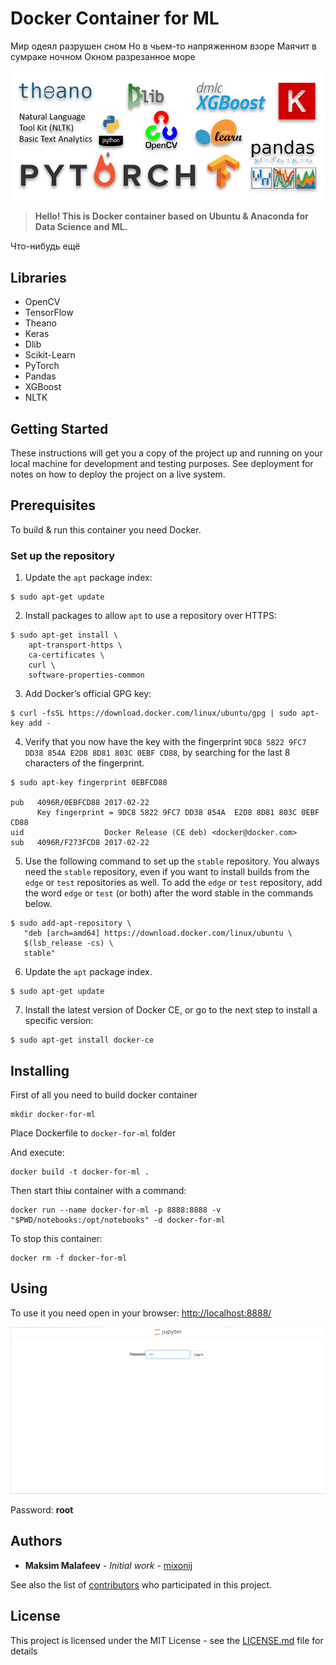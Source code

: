 # Docker Container for ML

Мир одеял разрушен сном
Но в чьем-то напряженном взоре
Маячит в сумраке ночном
Окном разрезанное море

![logos](https://github.com/mixonij/mixonij.github.io/blob/master/Fenteziyny_kollazh_v_Fotoshope_Khaos.png)
> **Hello! This is Docker container based on Ubuntu & Anaconda for Data Science and ML.**

Что-нибудь ещё

## Libraries
  * OpenCV
  * TensorFlow
  * Theano
  * Keras
  * Dlib
  * Scikit-Learn
  * PyTorch
  * Pandas
  * XGBoost
  * NLTK


## Getting Started

These instructions will get you a copy of the project up and running on your local machine for development and testing purposes. See deployment for notes on how to deploy the project on a live system.

## Prerequisites

To build & run this container you need Docker.

### Set up the repository
1. Update the ```apt``` package index:
  ```
  $ sudo apt-get update
  ```
2. Install packages to allow ```apt``` to use a repository over HTTPS:
```
$ sudo apt-get install \
    apt-transport-https \
    ca-certificates \
    curl \
    software-properties-common
```
3. Add Docker’s official GPG key:
```
$ curl -fsSL https://download.docker.com/linux/ubuntu/gpg | sudo apt-key add -
```
4. Verify that you now have the key with the fingerprint ```9DC8 5822 9FC7 DD38 854A E2D8 8D81 803C 0EBF CD88```, by searching for the last 8 characters of the fingerprint.
```
$ sudo apt-key fingerprint 0EBFCD88

pub   4096R/0EBFCD88 2017-02-22
      Key fingerprint = 9DC8 5822 9FC7 DD38 854A  E2D8 8D81 803C 0EBF CD88
uid                  Docker Release (CE deb) <docker@docker.com>
sub   4096R/F273FCD8 2017-02-22
```
5. Use the following command to set up the ```stable``` repository. You always need the ```stable``` repository, even if you want to install builds from the ```edge``` or ```test``` repositories as well. To add the ```edge``` or ```test``` repository, add the word ```edge``` or ```test``` (or both) after the word stable in the commands below.
```
$ sudo add-apt-repository \
   "deb [arch=amd64] https://download.docker.com/linux/ubuntu \
   $(lsb_release -cs) \
   stable"
```
6. Update the ```apt``` package index.
```
$ sudo apt-get update
```
7. Install the latest version of Docker CE, or go to the next step to install a specific version:
```
$ sudo apt-get install docker-ce
```

## Installing

First of all you need to build docker container

```
mkdir docker-for-ml
```
Place Dockerfile to ```docker-for-ml``` folder

And execute:
```
docker build -t docker-for-ml .
```
Then start thiы container with a command:
```
docker run --name docker-for-ml -p 8888:8888 -v "$PWD/notebooks:/opt/notebooks" -d docker-for-ml
```
To stop this container:
```
docker rm -f docker-for-ml
```

## Using

To use it you need open in your browser:
[http://localhost:8888/](http://localhost:8888/)

![screenshot](https://github.com/mixonij/mixonij.github.io/blob/master/1_GnmclzyCI79tPC-c5UEgQg.png)

Password: **root**

## Authors

* **Maksim Malafeev** - *Initial work* - [mixonij](https://github.com/PurpleBooth)

See also the list of [contributors](https://github.com/mixonij/docker-for-ml/contributors) who participated in this project.

## License

This project is licensed under the MIT License - see the [LICENSE.md](LICENSE) file for details
